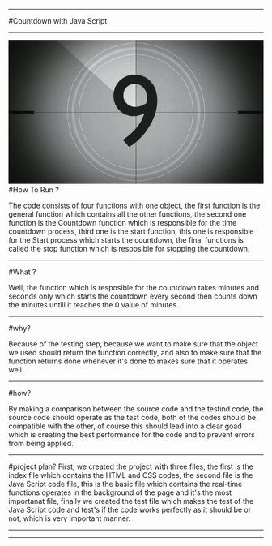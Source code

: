 ***
#Countdown with Java Script
***
![Alt Text](https://github.com/waseembassam/timer/blob/master/black-and-white-film-countdown_-1qqo4b-h__M0000.jpg)
#How To Run ? 

The code consists of four functions with one object, the first function is the general function which contains all the other functions, the second one function is the Countdown function which is responsible for the time countdown process, third one is the start function, this one is responsible for the Start process which starts the countdown, the final functions is called the stop function which is resposible for stopping the countdown.
***


#What ?

Well, the function which is resposible for the countdown takes minutes and seconds only which starts the countdown every second then counts down the minutes untill it reaches the 0 value of minutes.
***


#why?

Because of the testing step, because we want to make sure that the object we used should return the function correctly, and also to make sure that the function returns done whenever it's done to makes sure that it operates well.
***


#how?

By making a comparison between the source code and the testind code, the source code should operate as the test code, both of the codes should be compatible with the other, of course this should lead into a clear goad which is creating the best performance for the code and to prevent errors from being applied.
***


#project plan?
First, we created the project with three files, the first is the index file which contains the HTML and CSS codes, the second file is the Java Script code file, this is the basic file which contains the real-time functions operates in the background of the page and it's the most importanat file, finally we created the test file which makes the test of the Java Script code and test's if the code works perfectly as it should be or not, which is very important manner.
***
***
